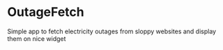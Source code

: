 # OutageFetch

Simple app to fetch electricity outages from sloppy websites and display them on nice widget